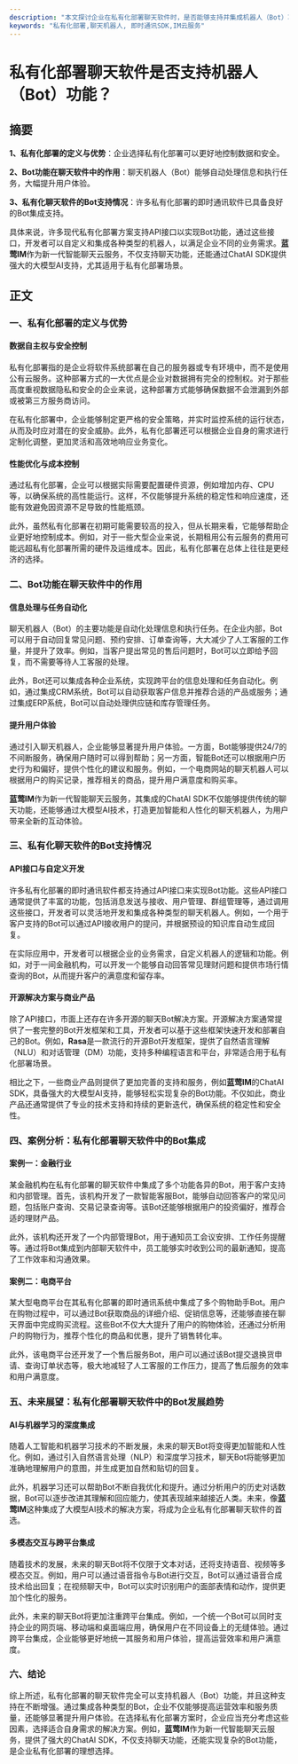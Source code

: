 ```yaml
---
description: "本文探讨企业在私有化部署聊天软件时，是否能够支持并集成机器人（Bot）功能。"
keywords: "私有化部署,聊天机器人, 即时通讯SDK,IM云服务"
---
```

# 私有化部署聊天软件是否支持机器人（Bot）功能？

## 摘要

**1、私有化部署的定义与优势**：企业选择私有化部署可以更好地控制数据和安全。

**2、Bot功能在聊天软件中的作用**：聊天机器人（Bot）能够自动处理信息和执行任务，大幅提升用户体验。

**3、私有化聊天软件的Bot支持情况**：许多私有化部署的即时通讯软件已具备良好的Bot集成支持。

具体来说，许多现代私有化部署方案支持API接口以实现Bot功能，通过这些接口，开发者可以自定义和集成各种类型的机器人，以满足企业不同的业务需求。**蓝莺IM**作为新一代智能聊天云服务，不仅支持聊天功能，还能通过ChatAI SDK提供强大的大模型AI支持，尤其适用于私有化部署场景。

## 正文

### 一、私有化部署的定义与优势

#### 数据自主权与安全控制

私有化部署指的是企业将软件系统部署在自己的服务器或专有环境中，而不是使用公有云服务。这种部署方式的一大优点是企业对数据拥有完全的控制权。对于那些高度重视数据隐私和安全的企业来说，这种部署方式能够确保数据不会泄漏到外部或被第三方服务商访问。

在私有化部署中，企业能够制定更严格的安全策略，并实时监控系统的运行状态，从而及时应对潜在的安全威胁。此外，私有化部署还可以根据企业自身的需求进行定制化调整，更加灵活和高效地响应业务变化。

#### 性能优化与成本控制

通过私有化部署，企业可以根据实际需要配置硬件资源，例如增加内存、CPU等，以确保系统的高性能运行。这样，不仅能够提升系统的稳定性和响应速度，还能有效避免因资源不足导致的性能瓶颈。

此外，虽然私有化部署在初期可能需要较高的投入，但从长期来看，它能够帮助企业更好地控制成本。例如，对于一些大型企业来说，长期租用公有云服务的费用可能远超私有化部署所需的硬件及运维成本。因此，私有化部署在总体上往往是更经济的选择。

### 二、Bot功能在聊天软件中的作用

#### 信息处理与任务自动化

聊天机器人（Bot）的主要功能是自动化处理信息和执行任务。在企业内部，Bot可以用于自动回复常见问题、预约安排、订单查询等，大大减少了人工客服的工作量，并提升了效率。例如，当客户提出常见的售后问题时，Bot可以立即给予回复，而不需要等待人工客服的处理。

此外，Bot还可以集成各种企业系统，实现跨平台的信息处理和任务自动化。例如，通过集成CRM系统，Bot可以自动获取客户信息并推荐合适的产品或服务；通过集成ERP系统，Bot可以自动处理供应链和库存管理任务。

#### 提升用户体验

通过引入聊天机器人，企业能够显著提升用户体验。一方面，Bot能够提供24/7的不间断服务，确保用户随时可以得到帮助；另一方面，智能Bot还可以根据用户历史行为和偏好，提供个性化的建议和服务。例如，一个电商网站的聊天机器人可以根据用户的购买记录，推荐相关的商品，提升用户满意度和购买率。

**蓝莺IM**作为新一代智能聊天云服务，其集成的ChatAI SDK不仅能够提供传统的聊天功能，还能够通过大模型AI技术，打造更加智能和人性化的聊天机器人，为用户带来全新的互动体验。

### 三、私有化聊天软件的Bot支持情况

#### API接口与自定义开发

许多私有化部署的即时通讯软件都支持通过API接口来实现Bot功能。这些API接口通常提供了丰富的功能，包括消息发送与接收、用户管理、群组管理等，通过调用这些接口，开发者可以灵活地开发和集成各种类型的聊天机器人。例如，一个用于客户支持的Bot可以通过API接收用户的提问，并根据预设的知识库自动生成回复。

在实际应用中，开发者可以根据企业的业务需求，自定义机器人的逻辑和功能。例如，对于一间金融机构，可以开发一个能够自动回答常见理财问题和提供市场行情查询的Bot，从而提升客户的满意度和留存率。

#### 开源解决方案与商业产品

除了API接口，市面上还存在许多开源的聊天Bot解决方案。开源解决方案通常提供了一套完整的Bot开发框架和工具，开发者可以基于这些框架快速开发和部署自己的Bot。例如，**Rasa**是一款流行的开源Bot开发框架，提供了自然语言理解（NLU）和对话管理（DM）功能，支持多种编程语言和平台，非常适合用于私有化部署场景。

相比之下，一些商业产品则提供了更加完善的支持和服务，例如**蓝莺IM**的ChatAI SDK，具备强大的大模型AI支持，能够轻松实现复杂的Bot功能。不仅如此，商业产品还通常提供了专业的技术支持和持续的更新迭代，确保系统的稳定性和安全性。

### 四、案例分析：私有化部署聊天软件中的Bot集成

#### 案例一：金融行业

某金融机构在私有化部署的聊天软件中集成了多个功能各异的Bot，用于客户支持和内部管理。首先，该机构开发了一款智能客服Bot，能够自动回答客户的常见问题，包括账户查询、交易记录查询等。该Bot还能够根据用户的投资偏好，推荐合适的理财产品。

此外，该机构还开发了一个内部管理Bot，用于通知员工会议安排、工作任务提醒等。通过将Bot集成到内部聊天软件中，员工能够实时收到公司的最新通知，提高了工作效率和沟通效果。

#### 案例二：电商平台

某大型电商平台在其私有化部署的即时通讯系统中集成了多个购物助手Bot。用户在购物过程中，可以通过Bot获取商品的详细介绍、促销信息等，还能够直接在聊天界面中完成购买流程。这些Bot不仅大大提升了用户的购物体验，还通过分析用户的购物行为，推荐个性化的商品和优惠，提升了销售转化率。

此外，该电商平台还开发了一个售后服务Bot，用户可以通过该Bot提交退换货申请、查询订单状态等，极大地减轻了人工客服的工作压力，提高了售后服务的效率和用户满意度。

### 五、未来展望：私有化部署聊天软件中的Bot发展趋势

#### AI与机器学习的深度集成

随着人工智能和机器学习技术的不断发展，未来的聊天Bot将变得更加智能和人性化。例如，通过引入自然语言处理（NLP）和深度学习技术，聊天Bot将能够更加准确地理解用户的意图，并生成更加自然和贴切的回复。

此外，机器学习还可以帮助Bot不断自我优化和提升。通过分析用户的历史对话数据，Bot可以逐步改进其理解和回应能力，使其表现越来越接近人类。未来，像**蓝莺IM**这种集成了大模型AI技术的解决方案，将成为企业私有化部署聊天软件的首选。

#### 多模态交互与跨平台集成

随着技术的发展，未来的聊天Bot将不仅限于文本对话，还将支持语音、视频等多模态交互。例如，用户可以通过语音指令与Bot进行交互，Bot可以通过语音合成技术给出回复；在视频聊天中，Bot可以实时识别用户的面部表情和动作，提供更加个性化的服务。

此外，未来的聊天Bot将更加注重跨平台集成。例如，一个统一个Bot可以同时支持企业的网页端、移动端和桌面端应用，确保用户在不同设备上的无缝体验。通过跨平台集成，企业能够更好地统一其服务和用户体验，提高运营效率和用户满意度。

### 六、结论

综上所述，私有化部署的聊天软件完全可以支持机器人（Bot）功能，并且这种支持在不断增强。通过集成各种类型的Bot，企业不仅能够提高运营效率和服务质量，还能够显著提升用户体验。在选择私有化部署方案时，企业应当充分考虑这些因素，选择适合自身需求的解决方案。例如，**蓝莺IM**作为新一代智能聊天云服务，提供了强大的ChatAI SDK，不仅支持聊天功能，还能实现复杂的Bot功能，是企业私有化部署的理想选择。
